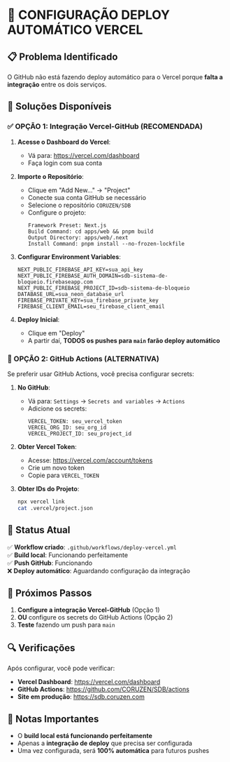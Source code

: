 # 🚀 CONFIGURAÇÃO DEPLOY AUTOMÁTICO VERCEL

## 📋 Problema Identificado
O GitHub não está fazendo deploy automático para o Vercel porque **falta a integração** entre os dois serviços.

## 🎯 Soluções Disponíveis

### **✅ OPÇÃO 1: Integração Vercel-GitHub (RECOMENDADA)**

1. **Acesse o Dashboard do Vercel**:
   - Vá para: https://vercel.com/dashboard
   - Faça login com sua conta

2. **Importe o Repositório**:
   - Clique em "Add New..." → "Project"
   - Conecte sua conta GitHub se necessário
   - Selecione o repositório `CORUZEN/SDB`
   - Configure o projeto:
     ```
     Framework Preset: Next.js
     Build Command: cd apps/web && pnpm build
     Output Directory: apps/web/.next
     Install Command: pnpm install --no-frozen-lockfile
     ```

3. **Configurar Environment Variables**:
   ```
   NEXT_PUBLIC_FIREBASE_API_KEY=sua_api_key
   NEXT_PUBLIC_FIREBASE_AUTH_DOMAIN=sdb-sistema-de-bloqueio.firebaseapp.com
   NEXT_PUBLIC_FIREBASE_PROJECT_ID=sdb-sistema-de-bloqueio
   DATABASE_URL=sua_neon_database_url
   FIREBASE_PRIVATE_KEY=sua_firebase_private_key
   FIREBASE_CLIENT_EMAIL=seu_firebase_client_email
   ```

4. **Deploy Inicial**:
   - Clique em "Deploy"
   - A partir daí, **TODOS os pushes para `main` farão deploy automático**

### **🔧 OPÇÃO 2: GitHub Actions (ALTERNATIVA)**

Se preferir usar GitHub Actions, você precisa configurar secrets:

1. **No GitHub**:
   - Vá para: `Settings` → `Secrets and variables` → `Actions`
   - Adicione os secrets:
     ```
     VERCEL_TOKEN: seu_vercel_token
     VERCEL_ORG_ID: seu_org_id  
     VERCEL_PROJECT_ID: seu_project_id
     ```

2. **Obter Vercel Token**:
   - Acesse: https://vercel.com/account/tokens
   - Crie um novo token
   - Copie para `VERCEL_TOKEN`

3. **Obter IDs do Projeto**:
   ```bash
   npx vercel link
   cat .vercel/project.json
   ```

## 🎯 Status Atual

✅ **Workflow criado**: `.github/workflows/deploy-vercel.yml`  
✅ **Build local**: Funcionando perfeitamente  
✅ **Push GitHub**: Funcionando  
❌ **Deploy automático**: Aguardando configuração da integração

## 🚀 Próximos Passos

1. **Configure a integração Vercel-GitHub** (Opção 1)
2. **OU** configure os secrets do GitHub Actions (Opção 2)
3. **Teste** fazendo um push para `main`

## 🔍 Verificações

Após configurar, você pode verificar:

- **Vercel Dashboard**: https://vercel.com/dashboard
- **GitHub Actions**: https://github.com/CORUZEN/SDB/actions
- **Site em produção**: https://sdb.coruzen.com

## 📝 Notas Importantes

- O **build local está funcionando perfeitamente**
- Apenas a **integração de deploy** que precisa ser configurada
- Uma vez configurada, será **100% automática** para futuros pushes